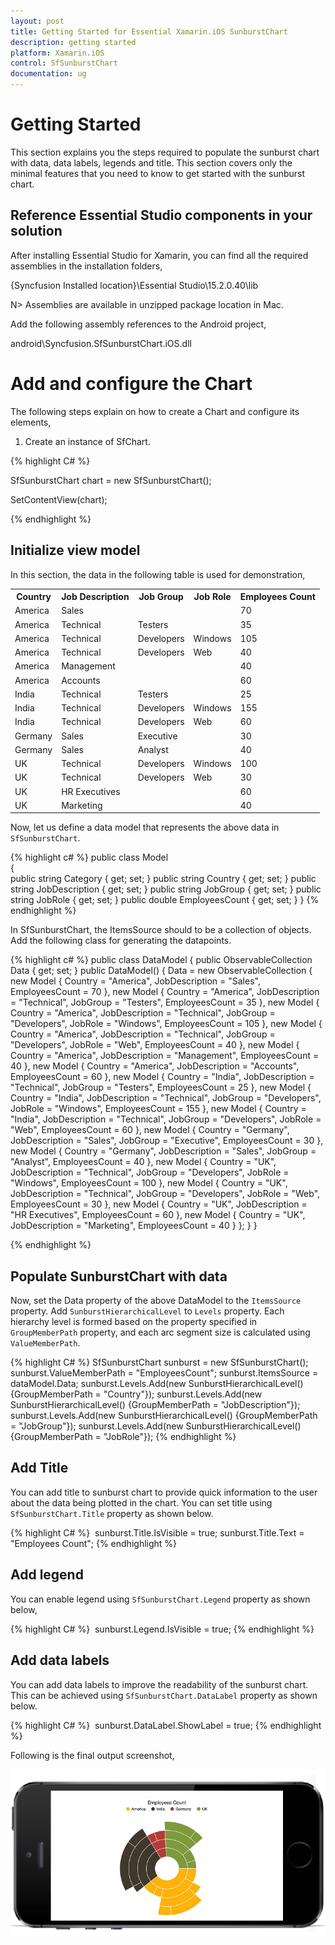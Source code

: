 ```yaml
---
layout: post
title: Getting Started for Essential Xamarin.iOS SunburstChart
description: getting started
platform: Xamarin.iOS
control: SfSunburstChart
documentation: ug
---
```

# Getting Started

This section explains you the steps required to populate the sunburst chart with data, data labels, legends and title. This section covers only the minimal features that you need to know to get started with the sunburst chart. 

## Reference Essential Studio components in your solution

After installing Essential Studio for Xamarin, you can find all the required assemblies in the installation folders, 

{Syncfusion Installed location}\Essential Studio\15.2.0.40\lib

N> Assemblies are available in unzipped package location in Mac.

Add the following assembly references to the Android project,

android\Syncfusion.SfSunburstChart.iOS.dll

# Add and configure the Chart

The following steps explain on how to create a Chart and configure its elements,

1. Create an instance of SfChart.

{% highlight C# %}

SfSunburstChart chart = new SfSunburstChart();

SetContentView(chart);

{% endhighlight %}

## Initialize view model

In this section, the data in the following table is used for demonstration,

<table>
<tr>
<th>
Country
</th>
<th>
Job Description
</th>
<th>
Job Group
</th>
<th>
Job Role
</th>
<th>
Employees Count
</th>
</tr>
<tr>
<td>
America
</td>
<td>
Sales
</td>
<td>
</td>
<td>
</td>
<td>
70
</td>
</tr>
<tr>
<td>
America
</td>
<td>
Technical
</td>
<td>
Testers
</td>
<td>
</td>
<td>
35
</td>
</tr>
<tr>
<td>
America
</td>
<td>
Technical
</td>
<td>
Developers
</td>
<td>
Windows
</td>
<td>
105
</td>
</tr>
<tr>
<td>
America
</td>
<td>
Technical
</td>
<td>
Developers
</td>
<td>
Web
</td>
<td>
40
</td>
</tr>
<tr>
<td>
America
</td>
<td>
Management
</td>
<td>
</td>
<td>
</td>
<td>
40
</td>
</tr>
<tr>
<td>
America
</td>
<td>
Accounts
</td>
<td>
</td>
<td>
</td>
<td>
60
</td>
</tr>
<tr>
<td>
India
</td>
<td>
Technical
</td>
<td>
Testers
</td>
<td>
</td>
<td>
25
</td>
</tr>
<tr>
<td>
India
</td>
<td>
Technical
</td>
<td>
Developers
</td>
<td>
Windows
</td>
<td>
155
</td>
</tr>
<tr>
<td>
India
</td>
<td>
Technical
</td>
<td>
Developers
</td>
<td>
Web
</td>
<td>
60
</td>
</tr>
<tr>
<td>
Germany
</td>
<td>
Sales
</td>
<td>
Executive
</td>
<td>
</td>
<td>
30
</td>
</tr>
<tr>
<td>
Germany
</td>
<td>
Sales
</td>
<td>
Analyst
</td>
<td>
</td>
<td>
40
</td>
</tr>
<tr>
<td>
UK
</td>
<td>
Technical
</td>
<td>
Developers
</td>
<td>
Windows
</td>
<td>
100
</td>
</tr>
<tr>
<td>
UK
</td>
<td>
Technical
</td>
<td>
Developers
</td>
<td>
Web
</td>
<td>
30
</td>
</tr>
<tr>
<td>
UK
</td>
<td>
HR Executives
</td>
<td>
</td>
<td>
</td>
<td>
60
</td>
</tr>
<tr>
<td>
UK
</td>
<td>
Marketing
</td>
<td>
</td>
<td>
</td>
<td>
40
</td>
</tr>
</table>

Now, let us define a data model that represents the above data in `SfSunburstChart`.

{% highlight c# %}
public class Model   
{   
    public string Category { get; set; }
    public string Country { get; set; }
    public string JobDescription { get; set; }
    public string JobGroup { get; set; }
    public string JobRole { get; set; }
    public double EmployeesCount { get; set; }
}
{% endhighlight %} 

In SfSunburstChart, the ItemsSource should to be a collection of objects. Add the following class for generating the datapoints.

{% highlight c# %}
public class DataModel
{
    public ObservableCollection<Model> Data { get; set; }
    public DataModel()
    {
        Data = new ObservableCollection<Model>
        {
            new Model
            {
                Country = "America", JobDescription = "Sales",
                EmployeesCount = 70
            },
            new Model
            {
                Country = "America", JobDescription = "Technical",
                JobGroup = "Testers", EmployeesCount = 35
            },
            new Model
            {
                Country = "America", JobDescription = "Technical",
                JobGroup = "Developers", JobRole = "Windows", EmployeesCount = 105
            },
            new Model
            {
                Country = "America", JobDescription = "Technical",
                JobGroup = "Developers", JobRole = "Web", EmployeesCount = 40
            },
            new Model
            {
                Country = "America", JobDescription = "Management",
                EmployeesCount = 40
            },
            new Model
            {
                Country = "America", JobDescription = "Accounts",
                EmployeesCount = 60
            },
            new Model
            {
                Country = "India", JobDescription = "Technical",
                JobGroup = "Testers", EmployeesCount = 25
            },
            new Model
            {
                Country = "India", JobDescription = "Technical", JobGroup = "Developers",
            JobRole = "Windows", EmployeesCount = 155
            },
            new Model
            {
                Country = "India", JobDescription = "Technical", JobGroup = "Developers",
                JobRole = "Web", EmployeesCount = 60
            },
            new Model
            {
                Country = "Germany", JobDescription = "Sales", JobGroup = "Executive",
                EmployeesCount = 30
            },
            new Model
            {
                Country = "Germany", JobDescription = "Sales", JobGroup = "Analyst",
                EmployeesCount = 40
            },
            new Model
            {
                Country = "UK", JobDescription = "Technical", JobGroup = "Developers",
                JobRole = "Windows", EmployeesCount = 100
            },
            new Model
            {
                Country = "UK", JobDescription = "Technical", JobGroup = "Developers",
                JobRole = "Web", EmployeesCount = 30
            },
            new Model
            {
                Country = "UK", JobDescription = "HR Executives", EmployeesCount = 60
            },
            new Model
            {
                Country = "UK", JobDescription = "Marketing", EmployeesCount = 40
            }
        };
    }
}

{% endhighlight %} 

## Populate SunburstChart with data

Now, set the Data property of the above DataModel to the `ItemsSource` property. 
Add `SunburstHierarchicalLevel` to `Levels` property. Each hierarchy level is formed based on the property specified in `GroupMemberPath` property, and each arc segment size is calculated using `ValueMemberPath`.

{% highlight C# %}
SfSunburstChart sunburst = new SfSunburstChart();
sunburst.ValueMemberPath = "EmployeesCount";
sunburst.ItemsSource = dataModel.Data;
sunburst.Levels.Add(new SunburstHierarchicalLevel() {GroupMemberPath = "Country"});
sunburst.Levels.Add(new SunburstHierarchicalLevel() {GroupMemberPath = "JobDescription"});
sunburst.Levels.Add(new SunburstHierarchicalLevel() {GroupMemberPath = "JobGroup"});
sunburst.Levels.Add(new SunburstHierarchicalLevel() {GroupMemberPath = "JobRole"});
{% endhighlight %}

## Add Title

You can add title to sunburst chart to provide quick information to the user about the data being plotted in the chart. You can set title using `SfSunburstChart.Title` property as shown below.

{% highlight C# %} 
sunburst.Title.IsVisible = true;
sunburst.Title.Text = "Employees Count";
{% endhighlight %}

## Add legend

You can enable legend using `SfSunburstChart.Legend` property as shown below,

{% highlight C# %} 
sunburst.Legend.IsVisible = true; 
{% endhighlight %}

## Add data labels

You can add data labels to improve the readability of the sunburst chart. This can be achieved using `SfSunburstChart.DataLabel` property as shown below.

{% highlight C# %} 
sunburst.DataLabel.ShowLabel = true;
{% endhighlight %}

Following is the final output screenshot,

![SfSunburstChart](Sunburst_images/gettingstarted.png)
